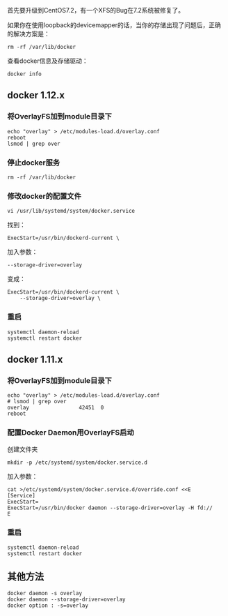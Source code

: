 
首先要升级到CentOS7.2，有一个XFS的Bug在7.2系统被修复了。

如果你在使用loopback的devicemapper的话，当你的存储出现了问题后，正确的解决方案是：

	rm -rf /var/lib/docker

查看docker信息及存储驱动：

	docker info


docker 1.12.x
---

### 将OverlayFS加到module目录下

	echo "overlay" > /etc/modules-load.d/overlay.conf
	reboot
	lsmod | grep over

### 停止docker服务

	rm -rf /var/lib/docker

### 修改docker的配置文件

	vi /usr/lib/systemd/system/docker.service

找到：

	ExecStart=/usr/bin/dockerd-current \

加入参数：

	--storage-driver=overlay

变成：
	
	ExecStart=/usr/bin/dockerd-current \
        --storage-driver=overlay \


### 重启

	systemctl daemon-reload
	systemctl restart docker


docker 1.11.x
---

### 将OverlayFS加到module目录下

	echo "overlay" > /etc/modules-load.d/overlay.conf
	# lsmod | grep over
	overlay                42451  0
	reboot

### 配置Docker Daemon用OverlayFS启动

创建文件夹

	mkdir -p /etc/systemd/system/docker.service.d
	
加入参数：

	cat >/etc/systemd/system/docker.service.d/override.conf <<E
	[Service] 
	ExecStart= 
	ExecStart=/usr/bin/docker daemon --storage-driver=overlay -H fd:// 
	E

### 重启

	systemctl daemon-reload
	systemctl restart docker


其他方法
---

	docker daemon -s overlay
    docker daemon --storage-driver=overlay
	docker option : -s=overlay
